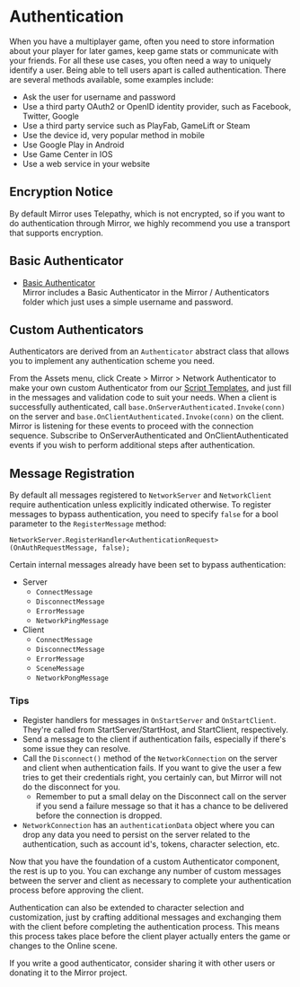 # Authentication

When you have a multiplayer game, often you need to store information about your player for later games, keep game stats or communicate with your friends. For all these use cases, you often need a way to uniquely identify a user. Being able to tell users apart is called authentication. There are several methods available, some examples include:
-   Ask the user for username and password
-   Use a third party OAuth2 or OpenID identity provider, such as Facebook, Twitter, Google
-   Use a third party service such as PlayFab, GameLift or Steam
-   Use the device id, very popular method in mobile
-   Use Google Play in Android
-   Use Game Center in IOS
-   Use a web service in your website

## Encryption Notice

By default Mirror uses Telepathy, which is not encrypted, so if you want to do authentication through Mirror, we highly recommend you use a transport that supports encryption.

## Basic Authenticator

-   [Basic Authenticator](Basic.md)  
    Mirror includes a Basic Authenticator in the Mirror / Authenticators folder which just uses a simple username and password.

## Custom Authenticators

Authenticators are derived from an `Authenticator` abstract class that allows you to implement any authentication scheme you need.

From the Assets menu, click Create > Mirror > Network Authenticator to make your own custom Authenticator from our [Script Templates](../../General/ScriptTemplates.md), and just fill in the messages and validation code to suit your needs. When a client is successfully authenticated,  call `base.OnServerAuthenticated.Invoke(conn)` on the server and `base.OnClientAuthenticated.Invoke(conn)` on the client. Mirror is listening for these events to proceed with the connection sequence. Subscribe to OnServerAuthenticated and OnClientAuthenticated events if you wish to perform additional steps after authentication.

## Message Registration

By default all messages registered to `NetworkServer` and `NetworkClient` require authentication unless explicitly indicated otherwise. To register messages to bypass authentication, you need to specify `false` for a bool parameter to the `RegisterMessage` method:

```
NetworkServer.RegisterHandler<AuthenticationRequest>(OnAuthRequestMessage, false);
```

Certain internal messages already have been set to bypass authentication:

-   Server
    -   `ConnectMessage`
    -   `DisconnectMessage`
    -   `ErrorMessage`
    -   `NetworkPingMessage`
-   Client
    -   `ConnectMessage`
    -   `DisconnectMessage`
    -   `ErrorMessage`
    -   `SceneMessage`
    -   `NetworkPongMessage`

### Tips

-   Register handlers for messages in `OnStartServer` and `OnStartClient`. They're called from StartServer/StartHost, and StartClient, respectively.
-   Send a message to the client if authentication fails, especially if there's some issue they can resolve.
-   Call the `Disconnect()` method of the `NetworkConnection` on the server and client when authentication fails. If you want to give the user a few tries to get their credentials right, you certainly can, but Mirror will not do the disconnect for you.
    -   Remember to put a small delay on the Disconnect call on the server if you send a failure message so that it has a chance to be delivered before the connection is dropped.
-   `NetworkConnection` has an `authenticationData` object where you can drop any data you need to persist on the server related to the authentication, such as account id's, tokens, character selection, etc.

Now that you have the foundation of a custom Authenticator component, the rest is up to you. You can exchange any number of custom messages between the server and client as necessary to complete your authentication process before approving the client.

Authentication can also be extended to character selection and customization, just by crafting additional messages and exchanging them with the client before completing the authentication process.  This means this process takes place before the client player actually enters the game or changes to the Online scene.

If you write a good authenticator, consider sharing it with other users or donating it to the Mirror project.
